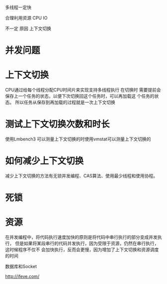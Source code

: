 
多线程一定快

合理利用资源  CPU IO 

不一定
原因 上下文切换  

# 并发问题


# 上下文切换



CPU通过给每个线程分配CPU时间片来实现支持多线程执行
在切换时
需要提前会保存上一个任务的状态，以便下次切换回这个任务时，可以再加载这
个任务的状态。
所以任务从保存到再加载的过程就是一次上下文切换



# 测试上下文切换次数和时长       

使用Lmbench3
可以测量上下文切换的时使用vmstat可以测量上下文切换的

# 如何减少上下文切换

减少上下文切换的方法有无锁并发编程、CAS算法、使用最少线程和使用协程。

# 死锁


# 资源

在并发编程中，将代码执行速度加快的原则是将代码中串行执行的部分变成并发执行，
但是如果将某段串行的代码并发执行，因为受限于资源，仍然在串行执行，这时候程序不仅不
会加快执行，反而会更慢，因为增加了上下文切换和资源调度的时间

数据库和Socket




http://ifeve.com/
